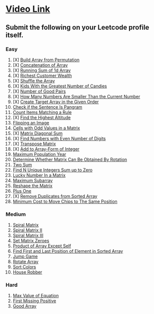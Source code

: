 # [Video Link](https://youtu.be/n60Dn0UsbEk)

## Submit the following on your Leetcode profile itself.

### Easy
1. [X] [Build Array from Permutation](https://leetcode.com/problems/build-array-from-permutation/)
2. [X] [Concatenation of Array](https://leetcode.com/problems/concatenation-of-array/)
3. [X] [Running Sum of 1d Array](https://leetcode.com/problems/running-sum-of-1d-array/)
4. [X] [Richest Customer Wealth](https://leetcode.com/problems/richest-customer-wealth/)
5. [X] [Shuffle the Array](https://leetcode.com/problems/shuffle-the-array/)
6. [X] [Kids With the Greatest Number of Candies](https://leetcode.com/problems/kids-with-the-greatest-number-of-candies/)
7. [X] [Number of Good Pairs](https://leetcode.com/problems/number-of-good-pairs/)
8. [X] [How Many Numbers Are Smaller Than the Current Number](https://leetcode.com/problems/how-many-numbers-are-smaller-than-the-current-number/)
9. [X] [Create Target Array in the Given Order](https://leetcode.com/problems/create-target-array-in-the-given-order/)
10. [Check if the Sentence Is Pangram](https://leetcode.com/problems/check-if-the-sentence-is-pangram/)
11. [Count Items Matching a Rule](https://leetcode.com/problems/count-items-matching-a-rule/)
12. [X] [Find the Highest Altitude](https://leetcode.com/problems/find-the-highest-altitude/)
13. [Flipping an Image](https://leetcode.com/problems/flipping-an-image/)
14. [Cells with Odd Values in a Matrix](https://leetcode.com/problems/cells-with-odd-values-in-a-matrix/)
15. [X] [Matrix Diagonal Sum](https://leetcode.com/problems/matrix-diagonal-sum/)
16. [X] [Find Numbers with Even Number of Digits](https://leetcode.com/problems/find-numbers-with-even-number-of-digits/)
17. [X] [Transpose Matrix](https://leetcode.com/problems/transpose-matrix/)
18. [X] [Add to Array-Form of Integer](https://leetcode.com/problems/add-to-array-form-of-integer/)
19. [Maximum Population Year](https://leetcode.com/problems/maximum-population-year/)
20. [Determine Whether Matrix Can Be Obtained By Rotation](https://leetcode.com/problems/determine-whether-matrix-can-be-obtained-by-rotation/)
21. [Two Sum](https://leetcode.com/problems/two-sum/)
22. [Find N Unique Integers Sum up to Zero](https://leetcode.com/problems/find-n-unique-integers-sum-up-to-zero/)
23. [Lucky Number In a Matrix](https://leetcode.com/problems/lucky-numbers-in-a-matrix/)
24. [Maximum Subarray](https://leetcode.com/problems/maximum-subarray/)
25. [Reshape the Matrix](https://leetcode.com/problems/reshape-the-matrix/)
26. [Plus One](https://leetcode.com/problems/plus-one/)
27. [X] [Remove Duplicates from Sorted Array](https://leetcode.com/problems/remove-duplicates-from-sorted-array/)
28. [Minimum Cost to Move Chips to The Same Position](https://leetcode.com/problems/minimum-cost-to-move-chips-to-the-same-position/)

### Medium
1. [Spiral Matrix](https://leetcode.com/problems/spiral-matrix/)
2. [Spiral Matrix II](https://leetcode.com/problems/spiral-matrix-ii/)
3. [Spiral Matrix III](https://leetcode.com/problems/spiral-matrix-iii/)
4. [Set Matrix Zeroes](https://leetcode.com/problems/set-matrix-zeroes/)
5. [Product of Array Except Self](https://leetcode.com/problems/product-of-array-except-self/)
6. [Find First and Last Position of Element in Sorted Array](https://leetcode.com/problems/find-first-and-last-position-of-element-in-sorted-array/)
7. [Jump Game](https://leetcode.com/problems/jump-game/)
8. [Rotate Array](https://leetcode.com/problems/rotate-array/)
9. [Sort Colors](https://leetcode.com/problems/sort-colors/)
10. [House Robber](https://leetcode.com/problems/house-robber/)

### Hard
1. [Max Value of Equation](https://leetcode.com/problems/max-value-of-equation/)
2. [First Missing Positive](https://leetcode.com/problems/first-missing-positive/)
3. [Good Array](https://leetcode.com/problems/check-if-it-is-a-good-array/)
